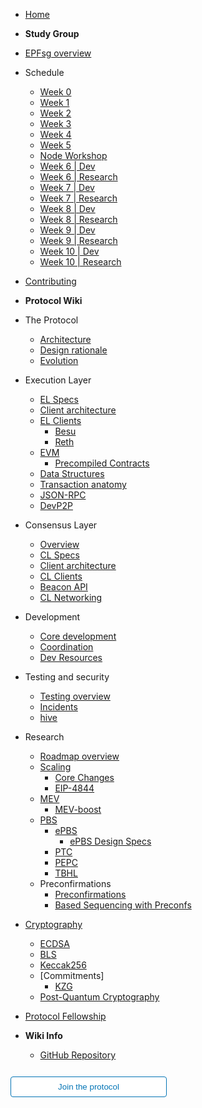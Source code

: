 - [Home](readme.md)
- **Study Group**
- [EPFsg overview](/eps/intro.md)
- Schedule
  - [Week 0](/eps/week0.md)
  - [Week 1](/eps/week1.md)
  - [Week 2](/eps/week2.md)
  - [Week 3](/eps/week3.md)
  - [Week 4](/eps/week4.md)
  - [Week 5](/eps/week5.md)
  - [Node Workshop](/eps/nodes_workshop.md)
  - [Week 6 | Dev](/eps/week6-dev.md)
  - [Week 6 | Research](/eps/week6-research.md)
  - [Week 7 | Dev](/eps/week7-dev.md)
  - [Week 7 | Research](/eps/week7-research.md)
  - [Week 8 | Dev](/eps/week8-dev.md)
  - [Week 8 | Research](/eps/week8-research.md)
  - [Week 9 | Dev](/eps/week9-dev.md)
  - [Week 9 | Research](/eps/week9-research.md)
  - [Week 10 | Dev](/eps/week10-dev.md)
  - [Week 10 | Research](/eps/week10-research.md)
- [Contributing](contributing.md)
- **Protocol Wiki**
- The Protocol
  - [Architecture](/wiki/protocol/architecture.md)
  - [Design rationale](/wiki/protocol/design-rationale.md)
  - [Evolution](/wiki/protocol/history.md)
- Execution Layer
  - [EL Specs](/wiki/EL/el-specs.md)
  - [Client architecture](/wiki/EL/el-architecture.md)
  - [EL Clients](/wiki/EL/el-clients.md)
    - [Besu](/wiki/EL/clients/besu.md)
    - [Reth](/wiki/EL/clients/reth.md)
  - [EVM](/wiki/EL/evm.md)
    - [Precompiled Contracts](/wiki/EL/precompiled-contracts.md)
  - [Data Structures](/wiki/EL/data-structures.md)
  - [Transaction anatomy](/wiki/EL/transaction.md)
  - [JSON-RPC](/wiki/EL/JSON-RPC.md)
  - [DevP2P](/wiki/EL/devp2p.md)
- Consensus Layer
  - [Overview](/wiki/CL/overview.md)
  - [CL Specs](/wiki/CL/cl-specs.md)
  - [Client architecture](/wiki/CL/client-architecture.md)
  - [CL Clients](/wiki/CL/cl-clients.md)
  - [Beacon API](/wiki/CL/beacon-api.md)
  - [CL Networking](/wiki/CL/cl-networking.md)
- Development
  - [Core development](/wiki/dev/core-development.md)
  - [Coordination](/wiki/dev/pm.md)
  - [Dev Resources](/wiki/dev/cs-resources.md)
- Testing and security
  - [Testing overview](/wiki/testing/overview.md)
  - [Incidents](/wiki/testing/incidents.md)
  - [hive](/wiki/testing/hive.md)
- Research
  - [Roadmap overview](/wiki/research/roadmap.md)
  - [Scaling](/wiki/research/scaling/scaling.md)
    - [Core Changes](/wiki/research/scaling/core-changes/core-changes.md)
    - [EIP-4844](/wiki/research/scaling/core-changes/eip-4844.md)
  - [MEV](/wiki/research/PBS/mev.md)
    - [MEV-boost](/wiki/research/PBS/mev-boost.md)
  - [PBS](/wiki/research/PBS/pbs.md)
    - [ePBS](/wiki/research/PBS/ePBS.md)
      - [ePBS Design Specs](/wiki/research/PBS/ePBS-Specs.md)
    - [PTC](/wiki/research/PBS/PTC.md)
    - [PEPC](/wiki/research/PBS/PEPC.md)
    - [TBHL](/wiki/research/PBS/TBHL.md)
  - Preconfirmations
    - [Preconfirmations](/wiki/research/Preconfirmations/Preconfirmations.md)
    - [Based Sequencing with Preconfs](/wiki/research/Preconfirmations/BasedSequencingPreconfs.md)
- [Cryptography](/wiki/Cryptography/intro.md)
  - [ECDSA](/wiki/Cryptography/ecdsa.md)
  - [BLS](/wiki/Cryptography/bls.md)
  - [Keccak256](/wiki/Cryptography/keccak256.md)
  - [Commitments]
    - [KZG](/docs/wiki/Cryptography/KZG.md)
  - [Post-Quantum Cryptography](/wiki/Cryptography/post-quantum-cryptography.md)
- [Protocol Fellowship](/wiki/epf.md)

- **Wiki Info**
  - [GitHub Repository](https://github.com/eth-protocol-fellows/protocol-studies)

<form action="https://epf.wiki/#/eps/intro" target="_blank">
  <input type="submit" value="Join the protocol" style="cursor: pointer;margin-top:12px;padding:8px;background-color:#FFFFFF;border:1px solid #0374B5;border-radius:.25rem;color:#0374B5;display:inline-block;text-align:center;text-decoration:none;width:250px;-webkit-text-size-adjust:none;mso-hide:all;" />
</form>
